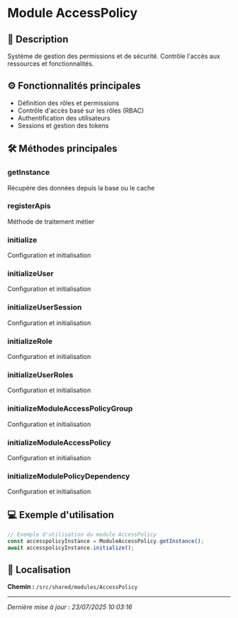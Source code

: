 # Module AccessPolicy

## 📖 Description

Système de gestion des permissions et de sécurité. Contrôle l'accès aux ressources et fonctionnalités.

## ⚙️ Fonctionnalités principales

- Définition des rôles et permissions
- Contrôle d'accès basé sur les rôles (RBAC)
- Authentification des utilisateurs
- Sessions et gestion des tokens



## 🛠️ Méthodes principales

### getInstance
Récupère des données depuis la base ou le cache

### registerApis
Méthode de traitement métier

### initialize
Configuration et initialisation

### initializeUser
Configuration et initialisation

### initializeUserSession
Configuration et initialisation

### initializeRole
Configuration et initialisation

### initializeUserRoles
Configuration et initialisation

### initializeModuleAccessPolicyGroup
Configuration et initialisation

### initializeModuleAccessPolicy
Configuration et initialisation

### initializeModulePolicyDependency
Configuration et initialisation



## 💻 Exemple d'utilisation

```typescript
// Exemple d'utilisation du module AccessPolicy
const accesspolicyInstance = ModuleAccessPolicy.getInstance();
await accesspolicyInstance.initialize();
```

## 📍 Localisation

**Chemin :** `/src/shared/modules/AccessPolicy`

---

*Dernière mise à jour : 23/07/2025 10:03:16*
